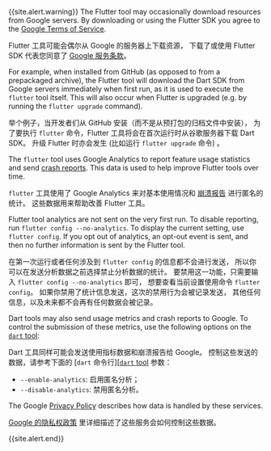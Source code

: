 {{site.alert.warning}}
  The Flutter tool may occasionally download resources from Google servers.
  By downloading or using the Flutter SDK you agree to the [Google Terms of Service][].

  Flutter 工具可能会偶尔从 Google 的服务器上下载资源，
  下载了或使用 Flutter SDK 代表您同意了
  [Google 服务条款][Google Terms of Service]。

  For example, when installed from GitHub (as opposed to from a prepackaged archive),
  the Flutter tool will download the Dart SDK from Google servers immediately when
  first run, as it is used to execute the `flutter` tool itself. This will also
  occur when Flutter is upgraded (e.g. by running the `flutter upgrade` command).

  举个例子，当开发者们从 GitHub 安装（而不是从预打包的归档文件中安装），
  为了要执行 `flutter` 命令，Flutter 工具将会在首次运行时从谷歌服务器下载 Dart SDK。
  升级 Flutter 时亦会发生 (比如运行 `flutter upgrade` 命令) 。

  The `flutter` tool uses Google Analytics to report feature usage
  statistics and send [crash reports][]. This data is used to help improve Flutter
  tools over time.

  `flutter` 工具使用了 Google Analytics
  来对基本使用情况和 [崩溃报告][crash reports] 进行匿名的统计。
  这些数据用来帮助改善 Flutter 工具。

  Flutter tool analytics are not sent on the very first run. To disable
  reporting, run `flutter config --no-analytics`. To display the current
  setting, use `flutter config`. If you opt out of analytics, an opt-out
  event is sent, and then no further information is sent by the
  Flutter tool.

  在第一次运行或者任何涉及到 `flutter config` 的信息都不会进行发送，
  所以你可以在发送分析数据之前选择禁止分析数据的统计。
  要禁用这一功能，只需要输入 `flutter config --no-analytics` 即可，
  想要查看当前设置使用命令 `flutter config`。
  如果你禁用了统计信息发送，这次的禁用行为会被记录发送，
  其他任何信息，以及未来都不会再有任何数据会被记录。
  
  Dart tools may also send usage metrics and crash reports to Google.
  To control the submission of these metrics, use the following options on the
  [`dart` tool][]:

  Dart 工具同样可能会发送使用指标数据和崩溃报告给 Google。
  控制这些发送的数据，请参考下面的
  [`dart` 命令行][[`dart` tool] 参数：

   * `--enable-analytics`: 启用匿名分析；
   * `--disable-analytics`: 禁用匿名分析。

  The Google [Privacy Policy][] describes how data is handled by these services.

  [Google 的隐私权政策][Privacy Policy] 里详细描述了这些服务会如何控制这些数据。

  [Google Terms of Service]: https://policies.google.com/terms
  [Privacy Policy]: https://policies.google.com/privacy
  [crash reports]: {{site.repo.flutter}}/wiki/Flutter-CLI-crash-reporting
  [`dart` tool]: {{site.dart-site}}/tools/dart-tool
{{site.alert.end}}
